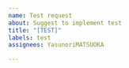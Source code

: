 ```yaml
---
name: Test request
about: Suggest to implement test
title: "[TEST]"
labels: test
assignees: YasunoriMATSUOKA

---
```



